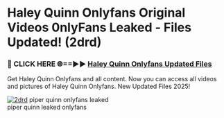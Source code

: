 # Haley Quinn Onlyfans Original Videos 0nlyFans Leaked - Files Updated! (2drd)

<h3>🔴 CLICK HERE 🌐==►► <a href="https://tinyurl.com/3hn5wdd3" rel="nofollow">Haley Quinn Onlyfans Updated Files</a></h3>

Get Haley Quinn Onlyfans and all content. Now you can access all videos and pictures of Haley Quinn Onlyfans. New Updated Files 2025!

[![2drd](https://i.imgur.com/4HnBqBT.gif)](https://tinyurl.com/3hn5wdd3)
piper quinn onlyfans leaked<br>
piper quinn leaked onlyfans